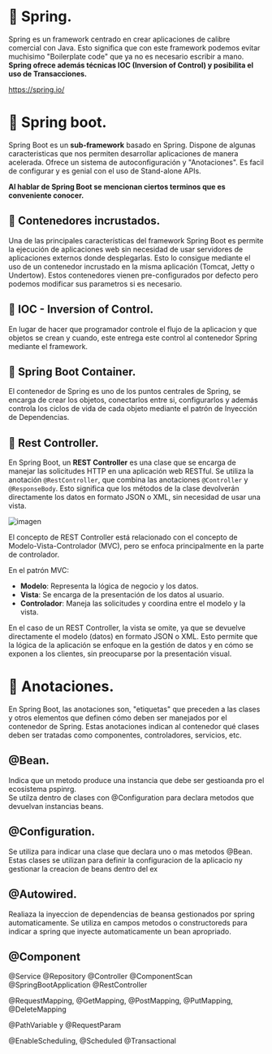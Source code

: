 # 📌 Spring.
Spring es un framework centrado en crear aplicaciones de calibre comercial con Java.  Esto significa que con este framework podemos evitar muchisimo "Boilerplate code" que ya no es necesario escribir a mano.
**Spring ofrece además técnicas IOC (Inversion of Control) y posibilita el uso de Transacciones.**
   
https://spring.io/   
   
# 📌 Spring boot.
Spring Boot es un **sub-framework** basado en Spring.
Dispone de algunas caracteristicas que nos permiten desarrollar aplicaciones de manera acelerada. Ofrece un sistema de autoconfiguración y "Anotaciones". Es facil de configurar y es genial
con el uso de Stand-alone APIs.
   
**Al hablar de Spring Boot se mencionan ciertos terminos que es conveniente conocer.**

## 🔹 Contenedores incrustados. 
Una de las principales características del framework Spring Boot es permite la ejecución de aplicaciones web sin necesidad de usar servidores de aplicaciones externos donde desplegarlas. Esto lo consigue mediante el uso de un contenedor incrustado en la misma aplicación (Tomcat, Jetty o Undertow). Estos contenedores vienen pre-configurados por defecto pero podemos modificar sus parametros si es necesario.

## 🔹 IOC - Inversion of Control.
En lugar de hacer que programador controle el flujo de la aplicacion y que objetos se crean y cuando, este entrega este control al contenedor Spring mediante el framework.


## 🔹 Spring Boot Container.
El contenedor de Spring es uno de los puntos centrales de Spring, se encarga de crear los objetos, conectarlos entre si, configurarlos y además controla los ciclos de vida de cada objeto mediante el patrón de Inyección de Dependencias. 


## 🔹 Rest Controller.
En Spring Boot, un **REST Controller** es una clase que se encarga de manejar las solicitudes HTTP en una aplicación web RESTful. Se utiliza la anotación `@RestController`, que combina las anotaciones `@Controller` y `@ResponseBody`. Esto significa que los métodos de la clase devolverán directamente los datos en formato JSON o XML, sin necesidad de usar una vista.
   
![imagen](https://github.com/user-attachments/assets/b3ca6d5c-89a1-4e9e-9f33-70e2020b1246)

El concepto de REST Controller está relacionado con el concepto de Modelo-Vista-Controlador (MVC), pero se enfoca principalmente en la parte de controlador.  

En el patrón MVC:
- **Modelo**: Representa la lógica de negocio y los datos.
- **Vista**: Se encarga de la presentación de los datos al usuario.
- **Controlador**: Maneja las solicitudes y coordina entre el modelo y la vista.

En el caso de un REST Controller, la vista se omite, ya que se devuelve directamente el modelo (datos) en formato JSON o XML. Esto permite que la lógica de la aplicación se enfoque en la gestión de datos y en cómo se exponen a los clientes, sin preocuparse por la presentación visual.





# 📌 Anotaciones.
En Spring Boot, las anotaciones son, "etiquetas" que preceden a las clases y otros elementos que definen cómo deben ser manejados por el contenedor de Spring. Estas anotaciones indican al contenedor qué clases deben ser tratadas como componentes, controladores, servicios, etc.



## @Bean.
Indica que un metodo produce una instancia que debe ser gestioanda pro el ecosistema pspinrg.   
Se utilza dentro de clases con @Configuration para declara metodos que devuelvan instancias beans.
   
## @Configuration.
Se utiliza para indicar una clase que declara uno o mas metodos @Bean. Estas clases se utilizan para definir la configuracion de la aplicacio ny gestionar la creacion de beans dentro del ex

## @Autowired.
Realiaza la inyeccion de dependencias de beansa gestionados por spring automaticamente.
Se utiliza en campos metodos o constructoreds para indicar a spring que inyecte automaticamente un bean apropriado.

## @Component

@Service
@Repository
@Controller
@ComponentScan
@SpringBootApplication
@RestController

@RequestMapping, @GetMapping, @PostMapping,
@PutMapping, @DeleteMapping

@PathVariable y @RequestParam

@EnableScheduling, @Scheduled
@Transactional


